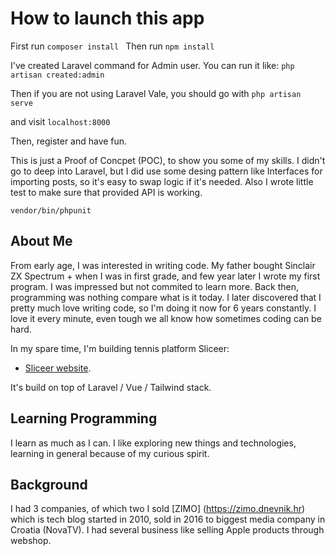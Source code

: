 # How to launch this app

First run ```composer install ```
Then run ```npm install ```

I've created Laravel command for Admin user. You can run it like:
```php artisan created:admin ```

Then if you are not using Laravel Vale, you should go with 
``` php artisan serve ```

and visit ```localhost:8000```

Then, register and have fun.

This is just a Proof of Concpet (POC), to show you some of my skills. I didn't go to deep into Laravel, but I did use some desing pattern like Interfaces for importing posts, so it's easy to swap logic if it's needed. Also I wrote little test to make sure that provided API is working.

```vendor/bin/phpunit ```

## About Me

From early age, I was interested in writing code. My father bought Sinclair ZX Spectrum + when I was in first grade, and few year later I wrote my first program. I was impressed but not commited to learn more. Back then, programming was nothing compare what is it today. I later discovered that I pretty much love writing code, so I'm doing it now for 6 years constantly. I love it every minute, even tough we all know how sometimes coding can be hard.

In my spare time, I'm building tennis platform Sliceer:

- [Sliceer website](https://www.sliceer.com).

It's build on top of Laravel / Vue / Tailwind stack. 

## Learning Programming

I learn as much as I can. I like exploring new things and technologies, learning in general because of my curious spirit. 

## Background

I had 3 companies, of which two I sold [ZIMO] (https://zimo.dnevnik.hr) which is tech blog started in 2010, sold in 2016 to biggest media company in Croatia (NovaTV). I had several business like selling Apple products through webshop.

